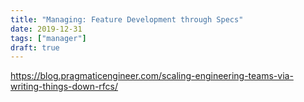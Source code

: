 ```yaml
---
title: "Managing: Feature Development through Specs"
date: 2019-12-31
tags: ["manager"]
draft: true
---
```


https://blog.pragmaticengineer.com/scaling-engineering-teams-via-writing-things-down-rfcs/

